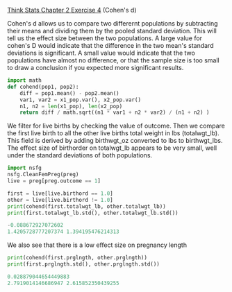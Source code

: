 [Think Stats Chapter 2 Exercise 4](http://greenteapress.com/thinkstats2/html/thinkstats2003.html#toc24) (Cohen's d)

Cohen's d allows us to compare two differernt populations by subtracting their means and dividing them by the pooled standard deviation.  This will tell us the effect size between the two populations.  A large value for cohen's D would indicate that the difference in the two mean's standard deviations is significant.  A small value would indicate that the two populations have almost no difference, or that the sample size is too small to draw a conclusion if you expected more significant results.

```python
import math
def cohend(pop1, pop2):
    diff = pop1.mean() - pop2.mean()
    var1, var2 = x1_pop.var(), x2_pop.var()
    n1, n2 = len(x1_pop), len(x2_pop)
    return diff / math.sqrt((n1 * var1 + n2 * var2) / (n1 + n2) )
```

We filter for live births by checking the value of outcome.  Then we compare the first live birth to all the other live births total weight in lbs (totalwgt_lb).  This field is derived by adding birthwgt_oz converted to lbs to birthwgt_lbs.  The effect size of birthorder on totalwgt_lb appears to be very small, well under the standard deviations of both populations.

```python
import nsfg
nsfg.CleanFemPreg(preg)
live = preg[preg.outcome == 1]

first = live[live.birthord == 1.0]
other = live[live.birthord != 1.0]
print(cohend(first.totalwgt_lb, other.totalwgt_lb))
print(first.totalwgt_lb.std(), other.totalwgt_lb.std())

-0.088672927072602
1.4205728777207374 1.394195476214313
```

We also see that there is a low effect size on pregnancy length

```python
print(cohend(first.prglngth, other.prglngth))
print(first.prglngth.std(), other.prglngth.std())

0.028879044654449883
2.7919014146686947 2.615852350439255
```
